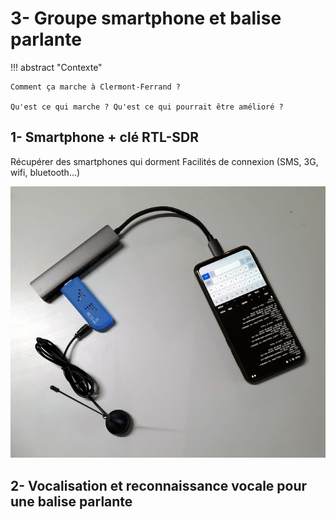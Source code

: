 # 3- Groupe smartphone et balise parlante

!!! abstract "Contexte"

    Comment ça marche à Clermont-Ferrand ?
    
    Qu'est ce qui marche ? Qu'est ce qui pourrait être amélioré ?

## 1- Smartphone + clé RTL-SDR

Récupérer des smartphones qui dorment
Facilités de connexion (SMS, 3G, wifi, bluetooth...)

![balise smartphone, clé RTL-SDR, antenne](balise_smartphone.jpg)


## 2- Vocalisation et reconnaissance vocale pour une balise parlante



